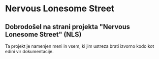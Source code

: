 # Nervous Lonesome Street

## Dobrodošel na strani projekta "Nervous Lonesome Street" (NLS)
Ta projekt je namenjen meni in vsem, ki jim ustreza brati izvorno kodo kot edini vir dokumentacije.

